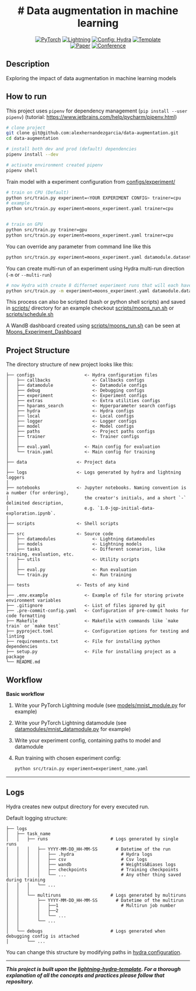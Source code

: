 <div align="center">

# # Data augmentation in machine learning

<a href="https://pytorch.org/get-started/locally/"><img alt="PyTorch" src="https://img.shields.io/badge/PyTorch-ee4c2c?logo=pytorch&logoColor=white"></a>
<a href="https://pytorchlightning.ai/"><img alt="Lightning" src="https://img.shields.io/badge/-Lightning-792ee5?logo=pytorchlightning&logoColor=white"></a>
<a href="https://hydra.cc/"><img alt="Config: Hydra" src="https://img.shields.io/badge/Config-Hydra-89b8cd"></a>
<a href="https://github.com/ashleve/lightning-hydra-template"><img alt="Template" src="https://img.shields.io/badge/-Lightning--Hydra--Template-017F2F?style=flat&logo=github&labelColor=gray"></a><br>
[![Paper](http://img.shields.io/badge/paper-arxiv.1001.2234-B31B1B.svg)](https://www.nature.com/articles/nature14539)
[![Conference](http://img.shields.io/badge/AnyConference-year-4b44ce.svg)](https://papers.nips.cc/paper/2020)

</div>

## Description

Exploring the impact of data augmentation in machine learning models

## How to run

This project uses `pipenv` for dependency management (`pip install --user pipenv`) (tutorial: https://www.jetbrains.com/help/pycharm/pipenv.html)

```bash
# clone project
git clone git@github.com:alexhernandezgarcia/data-augmentation.git
cd data-augmentation

# install both dev and prod (default) dependencies
pipenv install --dev

# activate environment created pipenv
pipenv shell
```

Train model with a experiment configuration from [configs/experiment/](configs/experiment/)

```bash
# train on CPU (Default)
python src/train.py experiment=<YOUR EXPERIMENT CONFIG> trainer=cpu
# example
python src/train.py experiment=moons_experiment.yaml trainer=cpu


# train on GPU
python src/train.py trainer=gpu
python src/train.py experiment=moons_experiment.yaml trainer=cpu

```

You can override any parameter from command line like this

```bash
python src/train.py experiment=moons_experiment.yaml datamodule.dataset.n_samples=2000
```

You can create multi-run of an experiment using Hydra multi-run direction (`-m` or `--multi-run`)

```bash
# now Hydra with create 8 differnet experiment runs that will each have a different value for the n_samples parameter
python src/train.py -m experiment=moons_experiment.yaml datamodule.dataset.n_samples=20,50,100,250,500,1000,5000,10000
```

This process can also be scripted (bash or python shell scripts) and saved in [scripts/](scripts/) directory for an example checkout [scripts/moons_run.sh](scripts/moons_run.sh) or [scripts/schedule.sh](scripts/schedule.sh) 

A WandB dashboard created using [scripts/moons_run.sh](scripts/moons_run.sh) can be seen at [Moons_Experiment_Dashboard](https://wandb.ai/rafay/moons_experiment)

## Project Structure

The directory structure of new project looks like this:

```
├── configs                   <- Hydra configuration files
│   ├── callbacks                <- Callbacks configs
│   ├── datamodule               <- Datamodule configs
│   ├── debug                    <- Debugging configs
│   ├── experiment               <- Experiment configs
│   ├── extras                   <- Extra utilities configs
│   ├── hparams_search           <- Hyperparameter search configs
│   ├── hydra                    <- Hydra configs
│   ├── local                    <- Local configs
│   ├── logger                   <- Logger configs
│   ├── model                    <- Model configs
│   ├── paths                    <- Project paths configs
│   ├── trainer                  <- Trainer configs
│   │
│   ├── eval.yaml             <- Main config for evaluation
│   └── train.yaml            <- Main config for training
│
├── data                   <- Project data
│
├── logs                   <- Logs generated by hydra and lightning loggers
│
├── notebooks              <- Jupyter notebooks. Naming convention is a number (for ordering),
│                             the creator's initials, and a short `-` delimited description,
│                             e.g. `1.0-jqp-initial-data-exploration.ipynb`.
│
├── scripts                <- Shell scripts
│
├── src                    <- Source code
│   ├── datamodules              <- Lightning datamodules
│   ├── models                   <- Lightning models
│   ├── tasks                    <- Different scenarios, like training, evaluation, etc.
│   ├── utils                    <- Utility scripts
│   │
│   ├── eval.py                  <- Run evaluation
│   └── train.py                 <- Run training
│
├── tests                  <- Tests of any kind
│
├── .env.example              <- Example of file for storing private environment variables
├── .gitignore                <- List of files ignored by git
├── .pre-commit-config.yaml   <- Configuration of pre-commit hooks for code formatting
├── Makefile                  <- Makefile with commands like `make train` or `make test`
├── pyproject.toml            <- Configuration options for testing and linting
├── requirements.txt          <- File for installing python dependencies
├── setup.py                  <- File for installing project as a package
└── README.md
```



## Workflow

**Basic workflow**

1. Write your PyTorch Lightning module (see [models/mnist_module.py](src/models/mnist_module.py) for example)

2. Write your PyTorch Lightning datamodule (see [datamodules/mnist_datamodule.py](src/datamodules/mnist_datamodule.py) for example)

3. Write your experiment config, containing paths to model and datamodule

4. Run training with chosen experiment config:
   ```bash
   python src/train.py experiment=experiment_name.yaml
   ```

---

## Logs

Hydra creates new output directory for every executed run.

Default logging structure:

```
├── logs
│   ├── task_name
│   │   ├── runs                        # Logs generated by single runs
│   │   │   ├── YYYY-MM-DD_HH-MM-SS       # Datetime of the run
│   │   │   │   ├── .hydra                  # Hydra logs
│   │   │   │   ├── csv                     # Csv logs
│   │   │   │   ├── wandb                   # Weights&Biases logs
│   │   │   │   ├── checkpoints             # Training checkpoints
│   │   │   │   └── ...                     # Any other thing saved during training
│   │   │   └── ...
│   │   │
│   │   └── multiruns                   # Logs generated by multiruns
│   │       ├── YYYY-MM-DD_HH-MM-SS       # Datetime of the multirun
│   │       │   ├──1                        # Multirun job number
│   │       │   ├──2
│   │       │   └── ...
│   │       └── ...
│   │
│   └── debugs                          # Logs generated when debugging config is attached
│       └── ...
```

You can change this structure by modifying paths in [hydra configuration](configs/hydra).

---

***This project is built upon the [lightning-hydra-template](https://github.com/ashleve/lightning-hydra-template). For a thorough explanation of all the concepts and practices please follow that repository.*** 
